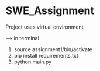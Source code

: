 # SWE_Assignment
Project uses virtual environment

--> in terminal

1. source assignment1/bin/activate
2. pip install requirements.txt
3. python main.py